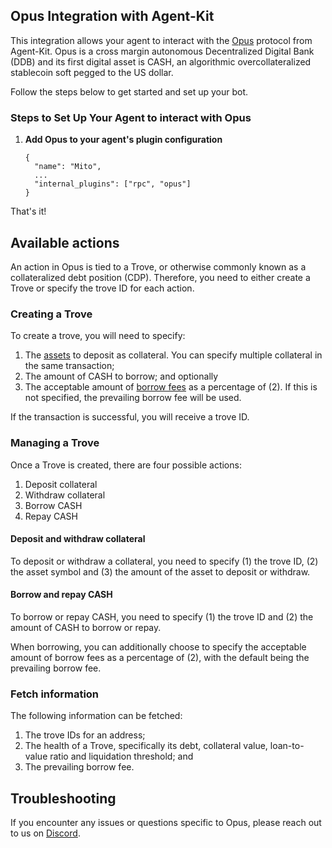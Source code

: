 ## Opus Integration with Agent-Kit

This integration allows your agent to interact with the [Opus](https://www.opus.money/) protocol from Agent-Kit. Opus is a cross margin autonomous Decentralized Digital Bank (DDB) and its first digital asset is CASH, an algorithmic overcollateralized stablecoin soft pegged to the US dollar.

Follow the steps below to get started and set up your bot.

### Steps to Set Up Your Agent to interact with Opus

1. **Add Opus to your agent's plugin configuration**
    ```
    {
      "name": "Mito",
      ...
      "internal_plugins": ["rpc", "opus"]
    }
    ```

That's it! 

## Available actions

An action in Opus is tied to a Trove, or otherwise commonly known as a collateralized 
debt position (CDP). Therefore, you need to either create a Trove or specify the trove ID for each action.

### Creating a Trove

To create a trove, you will need to specify:
1. The [assets](https://docs.opus.money/current/borrowing) to deposit as collateral. You can specify multiple collateral in the same transaction;
2. The amount of CASH to borrow; and optionally
3. The acceptable amount of [borrow fees](https://docs.opus.money/current/borrowing) as a percentage of (2). If this is not specified, the prevailing borrow fee will be used.

If the transaction is successful, you will receive a trove ID.

### Managing a Trove

Once a Trove is created, there are four possible actions:
1. Deposit collateral
2. Withdraw collateral
3. Borrow CASH
4. Repay CASH

#### Deposit and withdraw collateral

To deposit or withdraw a collateral, you need to specify (1) the trove ID, (2) the asset symbol and (3) the amount of the asset to deposit or withdraw.

#### Borrow and repay CASH

To borrow or repay CASH, you need to specify (1) the trove ID and (2) the amount of CASH to borrow or repay. 

When borrowing, you can additionally choose to specify the acceptable amount of borrow fees as a percentage of (2), with the default being the prevailing borrow fee.

### Fetch information

The following information can be fetched:
1. The trove IDs for an address;
2. The health of a Trove, specifically its debt, collateral value, loan-to-value ratio and liquidation threshold; and
3. The prevailing borrow fee.

## Troubleshooting

If you encounter any issues or questions specific to Opus, please reach out to us on [Discord](https://discord.gg/4enTVMudFD).
